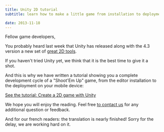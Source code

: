 ```yaml
---
title: Unity 2D tutorial
subtitle: learn how to make a little game from installation to deployment

date: 2013-11-18
---
```


Fellow game developers,

You probably heard last week that Unity has released along with the 4.3 version a new set of [great 2D tools](http://unity3d.com/unity/whats-new/unity-4.3).

If you haven't tried Unity yet, we think that it is the best time to give it a shot.

And this is why we have written a tutorial showing you a complete development cycle of a "Shoot'Em Up" game, from the editor installation to the deployment on your mobile device:

[See the tutorial: Create a 2D game with Unity](http://pixelnest.io/tutorials/2d-game-unity/)

We hope you will enjoy the reading. Feel free [to contact us](http://pixelnest.io/contact/) for any additional question or feedback.

And for our french readers: the translation is nearly finished! Sorry for the delay, we are working hard on it.
